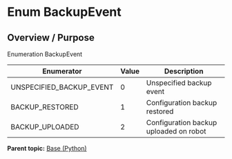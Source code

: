 # Enum BackupEvent

## Overview / Purpose

Enumeration BackupEvent

|Enumerator|Value|Description|
|----------|-----|-----------|
|UNSPECIFIED\_BACKUP\_EVENT|0|Unspecified backup event|
|BACKUP\_RESTORED|1|Configuration backup restored|
|BACKUP\_UPLOADED|2|Configuration backup uploaded on robot|

**Parent topic:** [Base \(Python\)](../../summary_pages/Base.md)

